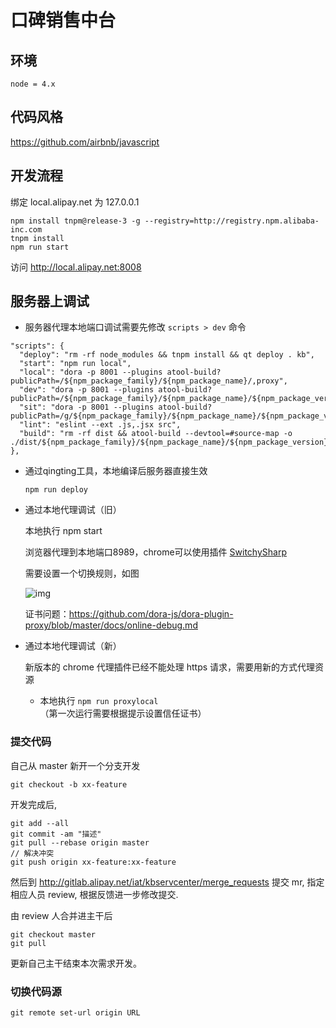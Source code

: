 # 口碑销售中台

## 环境

```
node = 4.x
```

## 代码风格

https://github.com/airbnb/javascript

## 开发流程

绑定 local.alipay.net 为 127.0.0.1

```
npm install tnpm@release-3 -g --registry=http://registry.npm.alibaba-inc.com
tnpm install
npm run start
```

访问 http://local.alipay.net:8008

## 服务器上调试

- 服务器代理本地端口调试需要先修改 `scripts > dev` 命令

```
"scripts": {
  "deploy": "rm -rf node_modules && tnpm install && qt deploy . kb",
  "start": "npm run local",
  "local": "dora -p 8001 --plugins atool-build?publicPath=/${npm_package_family}/${npm_package_name}/,proxy",
  "dev": "dora -p 8001 --plugins atool-build?publicPath=/${npm_package_family}/${npm_package_name}/${npm_package_version}/,proxy",
  "sit": "dora -p 8001 --plugins atool-build?publicPath=/g/${npm_package_family}/${npm_package_name}/${npm_package_version}/,proxy",
  "lint": "eslint --ext .js,.jsx src",
  "build": "rm -rf dist && atool-build --devtool=#source-map -o ./dist/${npm_package_family}/${npm_package_name}/${npm_package_version}/"
},
```

- 通过qingting工具，本地编译后服务器直接生效

  `npm run deploy`

- 通过本地代理调试（旧）

  本地执行 npm start

  浏览器代理到本地端口8989，chrome可以使用插件 [SwitchySharp](http://www.switchysharp.com/install.html)

  需要设置一个切换规则，如图

  ![img](https://os.alipayobjects.com/rmsportal/uDCByoXuPJbXTBY.png)

  证书问题：https://github.com/dora-js/dora-plugin-proxy/blob/master/docs/online-debug.md
  
- 通过本地代理调试（新）

  新版本的 chrome 代理插件已经不能处理 https 请求，需要用新的方式代理资源
  
  - 本地执行 `npm run proxylocal` （第一次运行需要根据提示设置信任证书）

### 提交代码

自己从 master 新开一个分支开发

```
git checkout -b xx-feature
```

开发完成后,

```
git add --all
git commit -am "描述"
git pull --rebase origin master
// 解决冲突
git push origin xx-feature:xx-feature
```

然后到 http://gitlab.alipay.net/iat/kbservcenter/merge_requests 提交 mr, 指定相应人员 review, 根据反馈进一步修改提交.

由 review 人合并进主干后

```
git checkout master
git pull
```

更新自己主干结束本次需求开发。

### 切换代码源

```
git remote set-url origin URL
```
